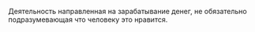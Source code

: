 Деятельность направленная на зарабатывание денег, не обязательно подразумевающая что человеку это нравится.
